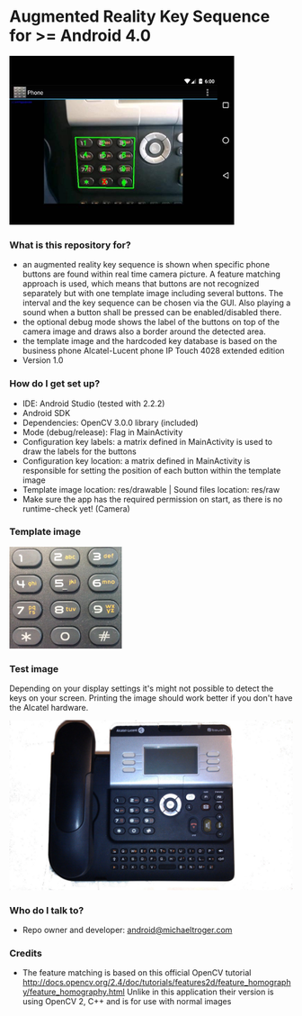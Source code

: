 # Augmented Reality Key Sequence for >= Android 4.0 #

<img src="/arkeysequence.jpg" alt="" width="400"/>

### What is this repository for? ###
* an augmented reality key sequence is shown when specific phone buttons are found within real time camera picture. A feature matching approach is used, which means that buttons are not recognized separately but with one template image including several buttons. The interval and the key sequence can be chosen via the GUI. Also playing a sound when a button shall be pressed can be enabled/disabled there.
* the optional debug mode shows the label of the buttons on top of the camera image and draws also a border around the detected area.
* the template image and the hardcoded key database is based on the business phone Alcatel-Lucent phone IP Touch 4028 extended edition  
* Version 1.0

### How do I get set up? ###
* IDE: Android Studio (tested with 2.2.2)
* Android SDK
* Dependencies: OpenCV 3.0.0 library (included)
* Mode (debug/release): Flag in MainActivity
* Configuration key labels: a matrix defined in MainActivity is used to draw the labels for the buttons
* Configuration key location: a matrix defined in MainActivity is responsible for setting the position of each button within the template image
* Template image location: res/drawable | Sound files location: res/raw
* Make sure the app has the required permission on start, as there is no runtime-check yet! (Camera)

### Template image ###
<img src="/app/src/main/res/drawable/phone.jpg" alt="" width="200" />

### Test image ###
Depending on your display settings it's might not possible to detect the keys on your screen. Printing the image should work better if you don't have the Alcatel hardware.

<img src="/testimages/alcatel4028.jpg" alt="" width="600"/>

### Who do I talk to? ###
* Repo owner and developer: android@michaeltroger.com

### Credits
* The feature matching is based on this official OpenCV tutorial http://docs.opencv.org/2.4/doc/tutorials/features2d/feature_homography/feature_homography.html Unlike in this application their version is using OpenCV 2, C++ and is for use with normal images
